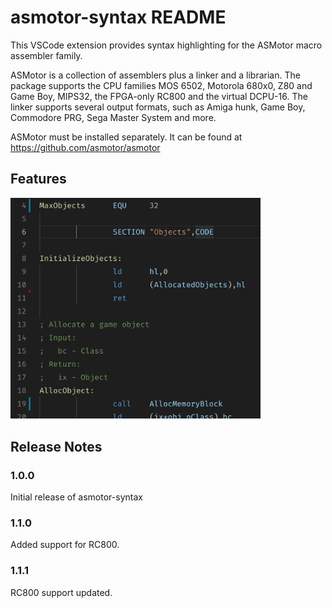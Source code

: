 # asmotor-syntax README

This VSCode extension provides syntax highlighting for the ASMotor macro assembler family.

ASMotor is a collection of assemblers plus a linker and a librarian. The package supports the CPU families
MOS 6502, Motorola 680x0, Z80 and Game Boy, MIPS32, the FPGA-only RC800 and the virtual DCPU-16. The linker supports several
output formats, such as Amiga hunk, Game Boy, Commodore PRG, Sega Master System and more.

ASMotor must be installed separately. It can be found at https://github.com/asmotor/asmotor



## Features

<img src="https://raw.githubusercontent.com/asmotor/vscode-highlighting/master/images/z80-example.png" width="400px" />

## Release Notes

### 1.0.0

Initial release of asmotor-syntax

### 1.1.0

Added support for RC800.

### 1.1.1

RC800 support updated.